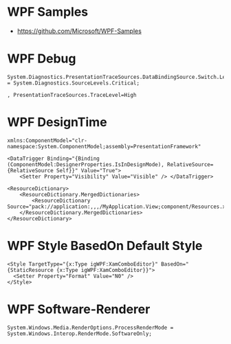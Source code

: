 # WPF Samples

- https://github.com/Microsoft/WPF-Samples

# WPF Debug
```
System.Diagnostics.PresentationTraceSources.DataBindingSource.Switch.Level = System.Diagnostics.SourceLevels.Critical;

, PresentationTraceSources.TraceLevel=High
```

# WPF DesignTime
```
xmlns:ComponentModel="clr-namespace:System.ComponentModel;assembly=PresentationFramework"

<DataTrigger Binding="{Binding (ComponentModel:DesignerProperties.IsInDesignMode), RelativeSource={RelativeSource Self}}" Value="True">
	<Setter Property="Visibility" Value="Visible" /> </DataTrigger>

<ResourceDictionary>
	<ResourceDictionary.MergedDictionaries>
		<ResourceDictionary Source="pack://application:,,,/MyApplication.View;component/Resources.xaml"/>
	</ResourceDictionary.MergedDictionaries>
</ResourceDictionary>
```

# WPF Style BasedOn Default Style
```
<Style TargetType="{x:Type igWPF:XamComboEditor}" BasedOn="{StaticResource {x:Type igWPF:XamComboEditor}}">
  <Setter Property="Format" Value="N0" /> 
</Style>
```

# WPF Software-Renderer
```
System.Windows.Media.RenderOptions.ProcessRenderMode = System.Windows.Interop.RenderMode.SoftwareOnly;
```

